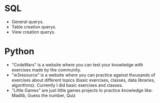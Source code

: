 # SQL
- General querys.
- Table creation querys.
- View creation querys.

# Python
- "CodeWars" is a website where you can test your knowledge with exercises made by the community.
- "w3resource" is a website where you can practice against thousands of exercises about different topics (basic exercises, classes, data libraries, algorithms). Currently I did basic exercises and classes.
- "Little Games" are just little games projects to practice knowledge like: Madlib, Guess the number, Quiz

